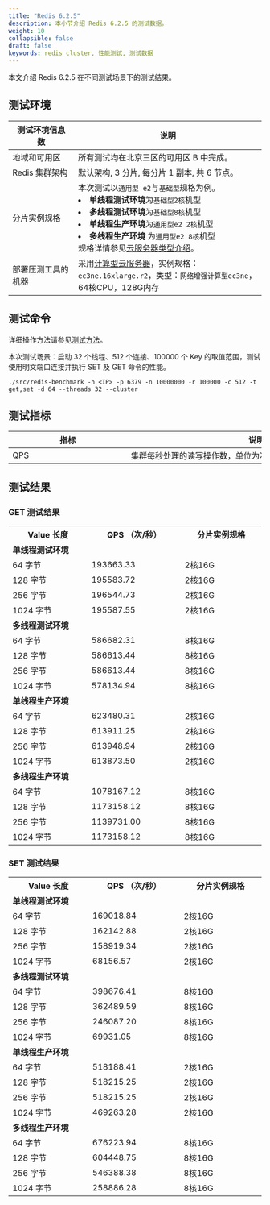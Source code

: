 ```yaml
---
title: "Redis 6.2.5"
description: 本小节介绍 Redis 6.2.5 的测试数据。 
weight: 10
collapsible: false
draft: false
keywords: redis cluster, 性能测试, 测试数据
---
```


本文介绍 Redis 6.2.5 在不同测试场景下的测试结果。

## 测试环境

| <span style="display:inline-block;width:100px">测试环境信息数</span> | 说明                                                         |
| ------------------------------------------------------------ | ------------------------------------------------------------ |
| 地域和可用区                                                 | 所有测试均在北京三区的可用区 B 中完成。                      |
| Redis 集群架构                                               | 默认架构, 3 分片, 每分片 1 副本, 共 6 节点。                 |
| 分片实例规格                                                 | 本次测试以`通用型 e2`与`基础型`规格为例。<br/> <li>**单线程测试环境**为`基础型2核`机型</li><li>**多线程测试环境**为`基础型8核`机型</li>  <li> **单线程生产环境**为`通用型e2 2核`机型</li>  <li> **多线程生产环境** 为`通用型e2 8核`机型</li> 规格详情参见[云服务器类型介绍](/compute/vm/intro/instance/)。 |
| 部署压测工具的机器                                           | 采用[计算型云服务器](/compute/vm/intro/enterprise/#网络增强计算型-ec3ne)，实例规格： `ec3ne.16xlarge.r2`，类型：`网络增强计算型ec3ne`，64核CPU，128G内存 |



## 测试命令

详细操作方法请参见[测试方法](../../test_method/)。

本次测试场景：启动 32 个线程、512 个连接、100000 个 Key 的取值范围，测试使用明文端口连接并执行 SET 及 GET 命令的性能。

```
./src/redis-benchmark -h <IP> -p 6379 -n 10000000 -r 100000 -c 512 -t get,set -d 64 --threads 32 --cluster
```

## 测试指标

| <span style="display:inline-block;width:220px">指标</span> | <span style="display:inline-block;width:500px">说明</span> |
| ---------------------------------------------------------- | ---------------------------------------------------------- |
| QPS                                                        | 集群每秒处理的读写操作数，单位为次/秒。                    |

## 测试结果

### GET 测试结果

<table>
    <tr><th style="width: 250px">Value 长度</th><th style="width:250px">QPS （次/秒）</th><th style="width: 270px">分片实例规格</th></tr>
    <tr><td colspan="3"><b>单线程测试环境</b></td></tr>
    <tr><td>64 字节</td><td>193663.33</td><td>2核16G</td></tr>
    <tr><td>128 字节</td><td>195583.72</td><td>2核16G</td></tr>
    <tr><td>256 字节</td><td>196544.73</td><td>2核16G</td></tr>
    <tr><td>1024 字节</td><td>195587.55</td><td>2核16G</td></tr>
    <tr><td colspan="3"><b>多线程测试环境</b></td></tr>
    <tr><td>64 字节</td><td>586682.31</td><td>8核16G</td></tr>
    <tr><td>128 字节</td><td>586613.44</td><td>8核16G</td></tr>
    <tr><td>256 字节</td><td>586613.44</td><td>8核16G</td></tr>
    <tr><td>1024 字节</td><td>578134.94</td><td>8核16G</td></tr>
    <tr><td colspan="3"><b>单线程生产环境</b></td></tr>
    <tr><td>64 字节</td><td>623480.31</td><td>2核16G</td></tr>
    <tr><td>128 字节</td><td>613911.25</td><td>2核16G</td></tr>
    <tr><td>256 字节</td><td>613948.94</td><td>2核16G</td></tr>
    <tr><td>1024 字节</td><td>613873.50</td><td>2核16G</td></tr>
    <tr><td colspan="3"><b>多线程生产环境</b></td></tr>
    <tr><td>64 字节</td><td>1078167.12</td><td>8核16G</td></tr>
    <tr><td>128 字节</td><td>1173158.12</td><td>8核16G</td></tr>
    <tr><td>256 字节</td><td>1139731.00</td><td>8核16G</td></tr>
    <tr><td>1024 字节</td><td>1173158.12</td><td>8核16G</td></tr>
</table>



### SET 测试结果

<table>
    <tr><th style="width: 250px">Value 长度</th><th style="width:250px">QPS （次/秒）</th><th style="width: 270px">分片实例规格</th></tr>
    <tr><td colspan="3"><b>单线程测试环境</b></td></tr>
    <tr><td>64 字节</td><td>169018.84</td><td>2核16G</td></tr>
    <tr><td>128 字节</td><td>162142.88</td><td>2核16G</td></tr>
    <tr><td>256 字节</td><td>158919.34</td><td>2核16G</td></tr>
    <tr><td>1024 字节</td><td>68156.57</td><td>2核16G</td></tr>
    <tr><td colspan="3"><b>多线程测试环境</b></td></tr>
    <tr><td>64 字节</td><td>398676.41</td><td>8核16G</td></tr>
    <tr><td>128 字节</td><td>362489.59</td><td>8核16G</td></tr>
    <tr><td>256 字节</td><td>246087.20</td><td>8核16G</td></tr>
    <tr><td>1024 字节</td><td>69931.05</td><td>8核16G</td></tr>
    <tr><td colspan="3"><b>单线程生产环境</b></td></tr>
    <tr><td>64 字节</td><td>518188.41</td><td>2核16G</td></tr>
    <tr><td>128 字节</td><td>518215.25</td><td>2核16G</td></tr>
    <tr><td>256 字节</td><td>518215.25</td><td>2核16G</td></tr>
    <tr><td>1024 字节</td><td>469263.28</td><td>2核16G</td></tr>
    <tr><td colspan="3"><b>多线程生产环境</b></td></tr>
    <tr><td>64 字节</td><td>676223.94</td><td>8核16G</td></tr>
    <tr><td>128 字节</td><td>604448.75</td><td>8核16G</td></tr>
    <tr><td>256 字节</td><td>546388.38</td><td>8核16G</td></tr>
    <tr><td>1024 字节</td><td>258886.28</td><td>8核16G</td></tr>
</table>
